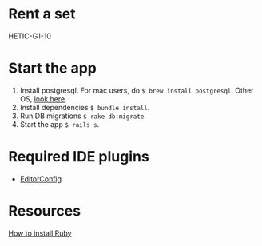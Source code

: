 # Rent a set
HETIC-G1-10

# Start the app
1. Install postgresql. For mac users, do `$ brew install postgresql`. Other OS, [look here](https://stackoverflow.com/questions/6040583/cant-find-the-libpq-fe-h-header-when-trying-to-install-pg-gem).
2. Install dependencies `$ bundle install`.
3. Run DB migrations `$ rake db:migrate`.
4. Start the app `$ rails s`.

# Required IDE plugins
- [EditorConfig](http://editorconfig.org)

# Resources
[How to install Ruby](https://gist.github.com/maxime-d/ad27f0f6607a75639ebcd47afc4ad404)
